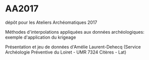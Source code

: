 # AA2017
dépôt pour les Ateliers Archéomatiques 2017

Méthodes d'interpolations appliquées aux données archéologiques: exemple d'application du krigeage

Présentation et jeu de données d'Amélie Laurent-Dehecq (Service Archéologie Préventive du Loiret - UMR 7324 Citères - Lat)
